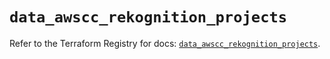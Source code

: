 # `data_awscc_rekognition_projects`

Refer to the Terraform Registry for docs: [`data_awscc_rekognition_projects`](https://registry.terraform.io/providers/hashicorp/awscc/0.70.0/docs/data-sources/rekognition_projects).
